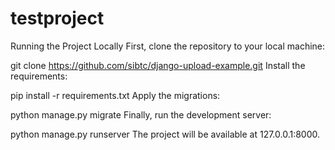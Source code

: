 # testproject
Running the Project Locally
First, clone the repository to your local machine:

git clone https://github.com/sibtc/django-upload-example.git
Install the requirements:

pip install -r requirements.txt
Apply the migrations:

python manage.py migrate
Finally, run the development server:

python manage.py runserver
The project will be available at 127.0.0.1:8000.
